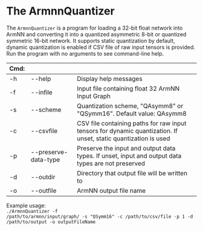 # The ArmnnQuantizer

The `ArmnnQuantizer` is a program for loading a 32-bit float network into ArmNN and converting it into a quantized asymmetric 8-bit or quantized symmetric 16-bit network. 
It supports static quantization by default, dynamic quantization is enabled if CSV file of raw input tensors is provided. Run the program with no arguments to see command-line help.


|Cmd:|||
| ---|---|---|
| -h | --help               | Display help messages |
| -f | --infile             | Input file containing float 32 ArmNN Input Graph |
| -s | --scheme             | Quantization scheme, "QAsymm8" or "QSymm16". Default value: QAsymm8 |
| -c | --csvfile            | CSV file containing paths for raw input tensors for dynamic quantization. If unset, static quantization is used |
| -p | --preserve-data-type | Preserve the input and output data types. If unset, input and output data types are not preserved |
| -d | --outdir             | Directory that output file will be written to |
| -o | --outfile            | ArmNN output file name |

Example usage: <br>
<code>./ArmnnQuantizer -f /path/to/armnn/input/graph/ -s "QSymm16" -c /path/to/csv/file -p 1 -d /path/to/output -o outputFileName</code>